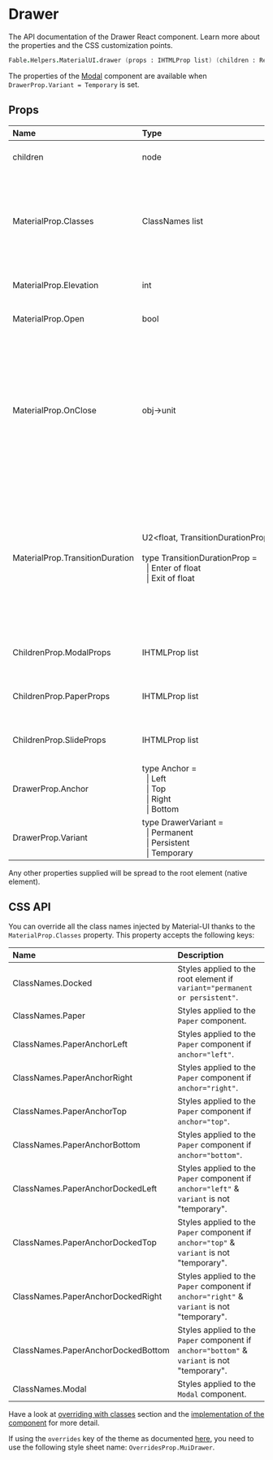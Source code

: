 # Drawer

<p class="description">The API documentation of the Drawer React component. Learn more about the properties and the CSS customization points.</p>

```fsharp
Fable.Helpers.MaterialUI.drawer (props : IHTMLProp list) (children : ReactElement list) : ReactElement
```

The properties of the [Modal](#/api/modal) component are available
when `DrawerProp.Variant = Temporary` is set.

## Props

| Name | Type | Default | Description |
|:-----|:-----|:--------|:------------|
| <span class="prop-name">children</span> | <span class="prop-type">node</span> |   | The contents of the drawer. |
| <span class="prop-name">MaterialProp.Classes</span> | <span class="prop-type">ClassNames list</span> |   | Override or extend the styles applied to the component.  See CSS API below for more details.  |
| <span class="prop-name">MaterialProp.Elevation</span> | <span class="prop-type">int</span> | <span class="prop-default">16</span> | The elevation of the drawer. |
| <span class="prop-name">MaterialProp.Open</span> | <span class="prop-type">bool</span> | <span class="prop-default">false</span> | If `true`, the drawer is open. |
| <span class="prop-name">MaterialProp.OnClose</span> | <span class="prop-type">obj->unit</span> |   | Callback fired when the component requests to be closed.<br><br>**Signature:**<br>`(event : obj) -> unit`<br>*event:* The event source of the callback |
| <span class="prop-name">MaterialProp.TransitionDuration</span> | <span class="prop-type">U2&lt;float,&nbsp;TransitionDurationProp&nbsp;list&gt;<br><br>type&nbsp;TransitionDurationProp&nbsp;=<br>&nbsp;&nbsp;&#124;&nbsp;Enter&nbsp;of&nbsp;float<br>&nbsp;&nbsp;&#124;&nbsp;Exit&nbsp;of&nbsp;float<br></span> | <span class="prop-default">{ enter: duration.enteringScreen, exit: duration.leavingScreen }</span> | The duration for the transition, in milliseconds. You may specify a single timeout for all transitions, or individually with an object. |
| <span class="prop-name">ChildrenProp.ModalProps</span> | <span class="prop-type">IHTMLProp list</span> |   | Properties applied to the [`Modal`](#/api/modal) element. |
| <span class="prop-name">ChildrenProp.PaperProps</span> | <span class="prop-type">IHTMLProp list</span> |   | Properties applied to the [`Paper`](#/api/paper) element. |
| <span class="prop-name">ChildrenProp.SlideProps</span> | <span class="prop-type">IHTMLProp list</span> |   | Properties applied to the [`Slide`](#/api/slide) element. |
| <span class="prop-name">DrawerProp.Anchor</span> | <span class="prop-type">type&nbsp;Anchor&nbsp;=<br>&nbsp;&nbsp;&#124;&nbsp;Left<br>&nbsp;&nbsp;&#124;&nbsp;Top<br>&nbsp;&nbsp;&#124;&nbsp;Right<br>&nbsp;&nbsp;&#124;&nbsp;Bottom<br></span> | <span class="prop-default">Left</span> | Side from which the drawer will appear. |
| <span class="prop-name">DrawerProp.Variant</span> | <span class="prop-type">type&nbsp;DrawerVariant&nbsp;=<br>&nbsp;&nbsp;&#124;&nbsp;Permanent<br>&nbsp;&nbsp;&#124;&nbsp;Persistent<br>&nbsp;&nbsp;&#124;&nbsp;Temporary<br></span> | <span class="prop-default">Temporary</span> | The variant to use. |

Any other properties supplied will be spread to the root element (native element).

## CSS API

You can override all the class names injected by Material-UI thanks to the `MaterialProp.Classes` property.
This property accepts the following keys:


| Name | Description |
|:-----|:------------|
| <span class="prop-name">ClassNames.Docked</span> | Styles applied to the root element if `variant="permanent or persistent"`.
| <span class="prop-name">ClassNames.Paper</span> | Styles applied to the `Paper` component.
| <span class="prop-name">ClassNames.PaperAnchorLeft</span> | Styles applied to the `Paper` component if `anchor="left"`.
| <span class="prop-name">ClassNames.PaperAnchorRight</span> | Styles applied to the `Paper` component if `anchor="right"`.
| <span class="prop-name">ClassNames.PaperAnchorTop</span> | Styles applied to the `Paper` component if `anchor="top"`.
| <span class="prop-name">ClassNames.PaperAnchorBottom</span> | Styles applied to the `Paper` component if `anchor="bottom"`.
| <span class="prop-name">ClassNames.PaperAnchorDockedLeft</span> | Styles applied to the `Paper` component if `anchor="left"` & `variant` is not "temporary".
| <span class="prop-name">ClassNames.PaperAnchorDockedTop</span> | Styles applied to the `Paper` component if `anchor="top"` & `variant` is not "temporary".
| <span class="prop-name">ClassNames.PaperAnchorDockedRight</span> | Styles applied to the `Paper` component if `anchor="right"` & `variant` is not "temporary".
| <span class="prop-name">ClassNames.PaperAnchorDockedBottom</span> | Styles applied to the `Paper` component if `anchor="bottom"` & `variant` is not "temporary".
| <span class="prop-name">ClassNames.Modal</span> | Styles applied to the `Modal` component.

Have a look at [overriding with classes](#/customization/overrides) section
and the [implementation of the component](https://github.com/mui-org/material-ui/tree/master/packages/material-ui/src/Drawer/Drawer.js)
for more detail.

If using the `overrides` key of the theme as documented
[here](#/customization/themes),
you need to use the following style sheet name: `OverridesProp.MuiDrawer`.

<!--## Demos-->

<!--- [Drawers](/demos/drawers/)-->


